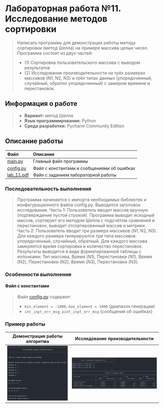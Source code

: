 # Лабораторная работа №11. Исследование методов сортировки  

> Написать программу для демонстрации работы метода сортировки (метод Шелла) на примере массива целых чисел. Программа состоит из двух частей:  
> - (1) Сортировка пользовательского массива с выводом результатов  
> - (2) Исследование производительности на трёх размерах массивов (N1, N2, N3) и трёх типах данных (упорядоченный, случайный, обратно упорядоченный) с замером времени и перестановок.  

## Информация о работе  
> - **Вариант:** метод Шелла  
> - **Язык программирования:** Python  
> - **Среда разработки:** Pycharm Community Edition  

## Описание работы  

| Файл                                                                                                                                  | Описание                                                                |  
|:--------------------------------------------------------------------------------------------------------------------------------------|:------------------------------------------------------------------------|  
| [main.py](https://github.com/Kori-Tamashi/bmstu/blob/first_semester/first_semester/programming/lab_11/code/main.py)                   | Главный файл программы                                                  |  
| [config.py](https://github.com/Kori-Tamashi/bmstu/blob/first_semester/first_semester/programming/lab_11/code/config.py)               | Файл с константами и сообщениями об ошибках                             |  
| [lab_11.pdf](https://github.com/Kori-Tamashi/bmstu/blob/first_semester/first_semester/programming/lab_11/documents/lab_11.pdf)        | Файл c заданием лабораторной работы                                     |  

### Последовательность выполнения  

> Программа начинается с импорта необходимых библиотек и конфигурационного файла config.py. Выводится заголовок исследования. Часть 1: Пользователь вводит массив вручную (подтверждение пустой строкой). Программа выводит исходный массив, сортирует его методом Шелла с подсчётом сравнений и перестановок, выводит отсортированный массив и метрики. Часть 2: Пользователь вводит три размера массивов (N1, N2, N3). Для каждого размера генерируются три типа массивов: упорядоченный, случайный, обратный. Для каждого массива замеряется время сортировки и количество перестановок. Результаты выводятся в виде форматированной таблицы с колонками: Тип массива, Время (N1), Перестановки (N1), Время (N2), Перестановки (N2), Время (N3), Перестановки (N3).

### Особенности выполнения  

#### Файл с константами  
> Файл [config.py](https://github.com/Kori-Tamashi/bmstu/blob/first_semester/first_semester/programming/lab_11/code/config.py) содержит:  
> - `min_element = -1000`, `max_element = 1000` (диапазон генерации)  
> - `int_inpt_err_msg`, `pint_inpt_err_msg` (сообщения об ошибках)

### Пример работы  
|         Демонстрация работы алгоритма          |             Исследование производительности              |  
|:---------------------------------------------------:|:-----------------------------------------------------:|  
| ![Демонстрация работы алгоритма](images/image1.png) | ![Исследование производительности](images/image2.png) |  